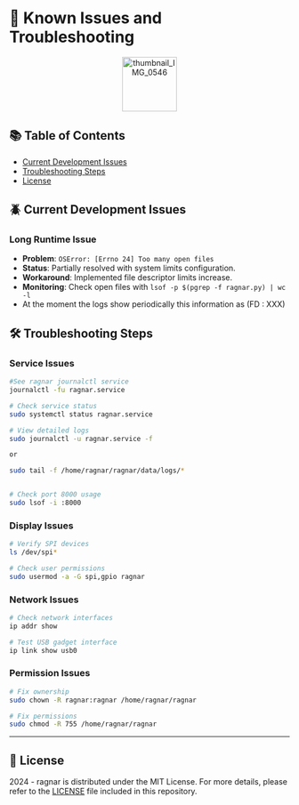 # 🐛 Known Issues and Troubleshooting

<p align="center">
  <img src="https://github.com/user-attachments/assets/c5eb4cc1-0c3d-497d-9422-1614651a84ab" alt="thumbnail_IMG_0546" width="98">
</p>

## 📚 Table of Contents

- [Current Development Issues](#-current-development-issues)
- [Troubleshooting Steps](#-troubleshooting-steps)
- [License](#-license)

## 🪲 Current Development Issues

### Long Runtime Issue

- **Problem**: `OSError: [Errno 24] Too many open files`
- **Status**: Partially resolved with system limits configuration.
- **Workaround**: Implemented file descriptor limits increase.
- **Monitoring**: Check open files with `lsof -p $(pgrep -f ragnar.py) | wc -l`
- At the moment the logs show periodically this information as (FD : XXX)

## 🛠️ Troubleshooting Steps

### Service Issues

```bash
#See ragnar journalctl service
journalctl -fu ragnar.service

# Check service status
sudo systemctl status ragnar.service

# View detailed logs
sudo journalctl -u ragnar.service -f

or

sudo tail -f /home/ragnar/ragnar/data/logs/*


# Check port 8000 usage
sudo lsof -i :8000
```

### Display Issues

```bash
# Verify SPI devices
ls /dev/spi*

# Check user permissions
sudo usermod -a -G spi,gpio ragnar
```

### Network Issues

```bash
# Check network interfaces
ip addr show

# Test USB gadget interface
ip link show usb0
```

### Permission Issues

```bash
# Fix ownership
sudo chown -R ragnar:ragnar /home/ragnar/ragnar

# Fix permissions
sudo chmod -R 755 /home/ragnar/ragnar
```

---

## 📜 License

2024 - ragnar is distributed under the MIT License. For more details, please refer to the [LICENSE](LICENSE) file included in this repository.
